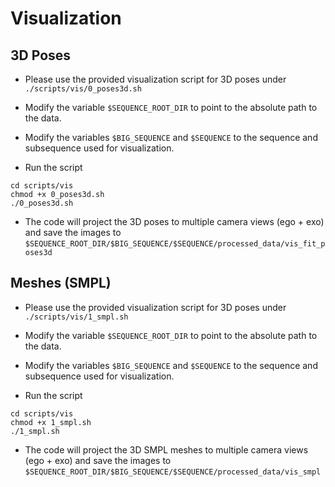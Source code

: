 # Visualization



## 3D Poses

- Please use the provided visualization script for 3D poses under ```./scripts/vis/0_poses3d.sh```

- Modify the variable ```$SEQUENCE_ROOT_DIR``` to point to the absolute path to the data.
- Modify the variables ```$BIG_SEQUENCE``` and ```$SEQUENCE``` to the sequence and subsequence used for visualization.
- Run the script
```shell
cd scripts/vis
chmod +x 0_poses3d.sh
./0_poses3d.sh
```
- The code will project the 3D poses to multiple camera views (ego + exo) and save the images to ```$SEQUENCE_ROOT_DIR/$BIG_SEQUENCE/$SEQUENCE/processed_data/vis_fit_poses3d```

## Meshes (SMPL)

- Please use the provided visualization script for 3D poses under ```./scripts/vis/1_smpl.sh```

- Modify the variable ```$SEQUENCE_ROOT_DIR``` to point to the absolute path to the data.
- Modify the variables ```$BIG_SEQUENCE``` and ```$SEQUENCE``` to the sequence and subsequence used for visualization.
- Run the script
```shell
cd scripts/vis
chmod +x 1_smpl.sh
./1_smpl.sh
```
- The code will project the 3D SMPL meshes to multiple camera views (ego + exo) and save the images to ```$SEQUENCE_ROOT_DIR/$BIG_SEQUENCE/$SEQUENCE/processed_data/vis_smpl```
